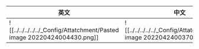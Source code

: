 
| 英文 | 中文 |
| ---- | ---- |
| ![[../../../../../_Config/Attatchment/Pasted image 20220424004430.png]] | ![[../../../../../_Config/Attatchment/Pasted image 20220424003704.png]] |